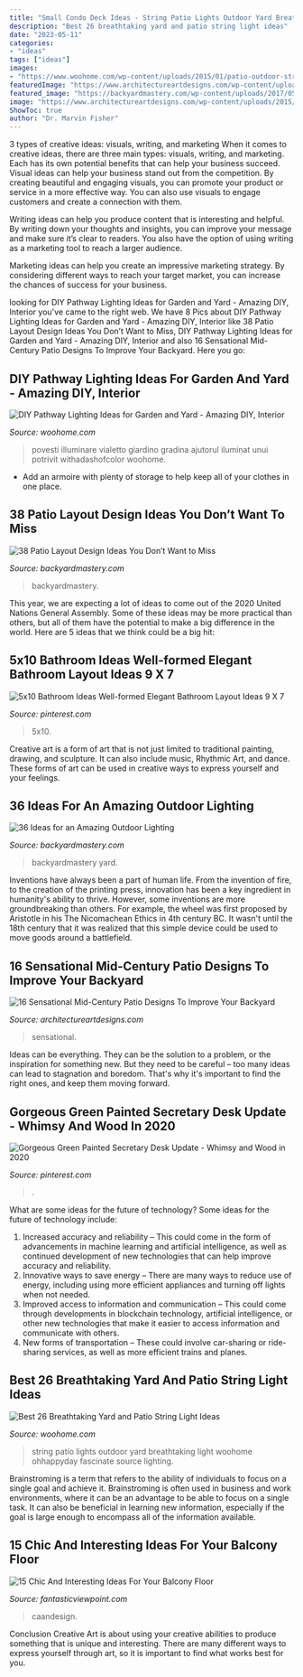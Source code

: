 ```yaml
---
title: "Small Condo Deck Ideas - String Patio Lights Outdoor Yard Breathtaking Light Woohome Ohhappyday Fascinate Source Lighting"
description: "Best 26 breathtaking yard and patio string light ideas"
date: "2023-05-11"
categories:
- "ideas"
tags: ["ideas"]
images:
- "https://www.woohome.com/wp-content/uploads/2015/01/patio-outdoor-string-lights-woohome-8.jpg"
featuredImage: "https://www.architectureartdesigns.com/wp-content/uploads/2015/06/16-Sensational-Mid-Century-Patio-Designs-To-Improve-Your-Backyard-9.jpg"
featured_image: "https://backyardmastery.com/wp-content/uploads/2017/05/1-outdoor-lighting.jpg"
image: "https://www.architectureartdesigns.com/wp-content/uploads/2015/06/16-Sensational-Mid-Century-Patio-Designs-To-Improve-Your-Backyard-9.jpg"
ShowToc: true
author: "Dr. Marvin Fisher"
---
```



3 types of creative ideas: visuals, writing, and marketing
When it comes to creative ideas, there are three main types: visuals, writing, and marketing. Each has its own potential benefits that can help your business succeed.
Visual ideas can help your business stand out from the competition. By creating beautiful and engaging visuals, you can promote your product or service in a more effective way. You can also use visuals to engage customers and create a connection with them.

Writing ideas can help you produce content that is interesting and helpful. By writing down your thoughts and insights, you can improve your message and make sure it’s clear to readers. You also have the option of using writing as a marketing tool to reach a larger audience.

Marketing ideas can help you create an impressive marketing strategy. By considering different ways to reach your target market, you can increase the chances of success for your business.

	

		
looking for DIY Pathway Lighting Ideas for Garden and Yard - Amazing DIY, Interior you've came to the right web. We have 8 Pics about DIY Pathway Lighting Ideas for Garden and Yard - Amazing DIY, Interior like 38 Patio Layout Design Ideas You Don’t Want to Miss, DIY Pathway Lighting Ideas for Garden and Yard - Amazing DIY, Interior and also 16 Sensational Mid-Century Patio Designs To Improve Your Backyard. Here you go:
		
    
## DIY Pathway Lighting Ideas For Garden And Yard - Amazing DIY, Interior

<img loading=lazy src="https://www.woohome.com/wp-content/uploads/2017/06/lighting-ideas-for-pathway-9.jpg" onerror="this.onerror=null;this.src='https://tse4.mm.bing.net/th?id=OIP.VoC9xWMGlw8n7_ERgyRj4wHaOe&amp;pid=15.1';" alt="DIY Pathway Lighting Ideas for Garden and Yard - Amazing DIY, Interior">

_Source: woohome.com_

>povesti illuminare vialetto giardino gradina ajutorul iluminat unui potrivit withadashofcolor woohome. 

	

- Add an armoire with plenty of storage to help keep all of your clothes in one place.

    
## 38 Patio Layout Design Ideas You Don’t Want To Miss

<img loading=lazy src="http://backyardmastery.com/wp-content/uploads/2017/05/1-patio-layout-design-ideas.jpg" onerror="this.onerror=null;this.src='https://tse1.mm.bing.net/th?id=OIP.0s28DLBz0f4BYufKV3OzZQHaI9&amp;pid=15.1';" alt="38 Patio Layout Design Ideas You Don’t Want to Miss">

_Source: backyardmastery.com_

>backyardmastery. 

	

This year, we are expecting a lot of ideas to come out of the 2020 United Nations General Assembly. Some of these ideas may be more practical than others, but all of them have the potential to make a big difference in the world. Here are 5 ideas that we think could be a big hit:

    
## 5x10 Bathroom Ideas Well-formed Elegant Bathroom Layout Ideas 9 X 7

<img loading=lazy src="https://i.pinimg.com/736x/20/c6/8d/20c68dd781271a44879eec709126eb1f.jpg" onerror="this.onerror=null;this.src='https://tse2.mm.bing.net/th?id=OIP.ferWmnuQ_z4jCCqR3opTVgHaJ3&amp;pid=15.1';" alt="5x10 Bathroom Ideas Well-formed Elegant Bathroom Layout Ideas 9 X 7">

_Source: pinterest.com_

>5x10. 

	

Creative art is a form of art that is not just limited to traditional painting, drawing, and sculpture. It can also include music, Rhythmic Art, and dance. These forms of art can be used in creative ways to express yourself and your feelings.

    
## 36 Ideas For An Amazing Outdoor Lighting

<img loading=lazy src="https://backyardmastery.com/wp-content/uploads/2017/05/1-outdoor-lighting.jpg" onerror="this.onerror=null;this.src='https://tse1.mm.bing.net/th?id=OIP.S514k5FFZCxQ6vqu7h3mAQHaLG&amp;pid=15.1';" alt="36 Ideas for an Amazing Outdoor Lighting">

_Source: backyardmastery.com_

>backyardmastery yard. 

	

Inventions have always been a part of human life. From the invention of fire, to the creation of the printing press, innovation has been a key ingredient in humanity's ability to thrive. However, some inventions are more groundbreaking than others. For example, the wheel was first proposed by Aristotle in his The Nicomachean Ethics in 4th century BC. It wasn't until the 18th century that it was realized that this simple device could be used to move goods around a battlefield.

    
## 16 Sensational Mid-Century Patio Designs To Improve Your Backyard

<img loading=lazy src="https://www.architectureartdesigns.com/wp-content/uploads/2015/06/16-Sensational-Mid-Century-Patio-Designs-To-Improve-Your-Backyard-9.jpg" onerror="this.onerror=null;this.src='https://tse3.mm.bing.net/th?id=OIP.m7XdBCz5W2KTVc1MEHiJ0QHaE7&amp;pid=15.1';" alt="16 Sensational Mid-Century Patio Designs To Improve Your Backyard">

_Source: architectureartdesigns.com_

>sensational. 

	

Ideas can be everything. They can be the solution to a problem, or the inspiration for something new. But they need to be careful – too many ideas can lead to stagnation and boredom. That's why it's important to find the right ones, and keep them moving forward.

    
## Gorgeous Green Painted Secretary Desk Update - Whimsy And Wood In 2020

<img loading=lazy src="https://i.pinimg.com/736x/1c/45/97/1c4597012bffd4c5447f1341e1e4eea3.jpg" onerror="this.onerror=null;this.src='https://tse1.mm.bing.net/th?id=OIP.moP1DsyxrlgIa7XVUQfZjwAAAA&amp;pid=15.1';" alt="Gorgeous Green Painted Secretary Desk Update - Whimsy and Wood in 2020">

_Source: pinterest.com_

>. 

	

What are some ideas for the future of technology?
Some ideas for the future of technology include: 
1. Increased accuracy and reliability – This could come in the form of advancements in machine learning and artificial intelligence, as well as continued development of new technologies that can help improve accuracy and reliability. 
2. Innovative ways to save energy – There are many ways to reduce use of energy, including using more efficient appliances and turning off lights when not needed. 
3. Improved access to information and communication – This could come through developments in blockchain technology, artificial intelligence, or other new technologies that make it easier to access information and communicate with others. 
4. New forms of transportation – These could involve car-sharing or ride-sharing services, as well as more efficient trains and planes.

    
## Best 26 Breathtaking Yard And Patio String Light Ideas

<img loading=lazy src="https://www.woohome.com/wp-content/uploads/2015/01/patio-outdoor-string-lights-woohome-8.jpg" onerror="this.onerror=null;this.src='https://tse4.mm.bing.net/th?id=OIP.pNvYPBCoDaVGIZnnWO-9uAHaKg&amp;pid=15.1';" alt="Best 26 Breathtaking Yard and Patio String Light Ideas">

_Source: woohome.com_

>string patio lights outdoor yard breathtaking light woohome ohhappyday fascinate source lighting. 

	

Brainstroming is a term that refers to the ability of individuals to focus on a single goal and achieve it. Brainstroming is often used in business and work environments, where it can be an advantage to be able to focus on a single task. It can also be beneficial in learning new information, especially if the goal is large enough to encompass all of the information available.

    
## 15 Chic And Interesting Ideas For Your Balcony Floor

<img loading=lazy src="https://www.fantasticviewpoint.com/wp-content/uploads/2016/02/Apartment-in-Taiwan-06-634x951.jpg" onerror="this.onerror=null;this.src='https://tse2.mm.bing.net/th?id=OIP.S4SoPmxWZwDNvXF1bFDx_wHaLH&amp;pid=15.1';" alt="15 Chic And Interesting Ideas For Your Balcony Floor">

_Source: fantasticviewpoint.com_

>caandesign. 

	

Conclusion
Creative Art is about using your creative abilities to produce something that is unique and interesting. There are many different ways to express yourself through art, so it is important to find what works best for you.

